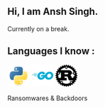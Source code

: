 ## Hi, I am Ansh Singh.

Currently on a break.

## Languages I know :
<img src="https://github.com/devicons/devicon/blob/master/icons/python/python-original.svg" alt="c" width="50" height="50"/> <img src="https://github.com/devicons/devicon/blob/master/icons/go/go-original-wordmark.svg" alt="c" width="50" height="50"/> <img 
src="https://github.com/devicons/devicon/blob/master/icons/rust/rust-original.svg" alt="c" width="50" height="50"/> 

Ransomwares & Backdoors
